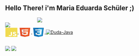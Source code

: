 ## Hello There! i'm Maria Eduarda Schüler ;)
<div align="center">
  <a href="https://github.com/EduardaSchuler">
  <img align="right" width="400" src="https://github-readme-stats.vercel.app/api?username=EduardaSchuler&show_icons=true&theme=dracula&include_all_commits=true&count_private=true"/>
  <img align="left" width="350" src="https://github-readme-stats.vercel.app/api/top-langs/?username=EduardaSchuler&layout=compact&langs_count=7&theme=dracula"/>
</div>
  
<div style="display: inline_block"><br>
  <img align="center" alt="Duda-Js" height="30" width="40" src="https://raw.githubusercontent.com/devicons/devicon/master/icons/javascript/javascript-plain.svg">
  <img align="center" alt="Duda-HTML" height="30" width="40" src="https://raw.githubusercontent.com/devicons/devicon/master/icons/html5/html5-original.svg">
  <img align="center" alt="Duda-CSS" height="30" width="40" src="https://raw.githubusercontent.com/devicons/devicon/master/icons/css3/css3-original.svg" />
  <img align="center" alt="Duda-Java" height="30" width="40" src="https://icongr.am/devicon/java-original.svg?size=148&color=currentColor" />   
</div>
  
  ##
 
<div> 
  <a href = "mailto:dudaschuler2011@gmail.com"><img src="https://img.shields.io/badge/-Gmail-%23333?style=for-the-badge&logo=gmail&logoColor=white" target="_blank"></a>
  <a href="https://www.linkedin.com/in/maria-eduarda-schuler/" target="_blank"><img src="https://img.shields.io/badge/-LinkedIn-%230077B5?style=for-the-badge&logo=linkedin&logoColor=white" target="_blank"></a> 
  
</div>
